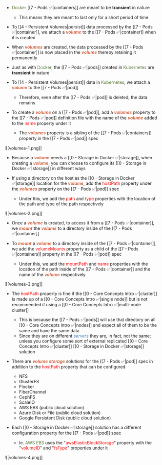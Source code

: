 - <span style="color:#5c7e3e">Docker</span> [[7 - Pods ✅|containers]] are meant to be **transient** in nature
	- This means they are meant to last only for a short period of time

- To [[4 - Persistent Volumes|persist]] data processed by the [[7 - Pods ✅|container]], we attach a <b><i><span style="color:#d46644">volume</span></i></b> to the [[7 - Pods ✅|container]] when it is created

- When <b><i><span style="color:#d46644">volumes</span></i></b> are created, the data processed by the [[7 - Pods ✅|container]] is now placed in the <b><i><span style="color:#d46644">volume</span></i></b> thereby retaining it permanently

- Just as with <span style="color:#5c7e3e">Docker</span>, the [[7 - Pods ✅|pods]] created in <span style="color:#5c7e3e">Kubernetes</span> are **transient** in nature

- To [[4 - Persistent Volumes|persist]] data in <span style="color:#5c7e3e">Kubernetes</span>, we attach a <b><i><span style="color:#d46644">volume</span></i></b> to the [[7 - Pods ✅|pod]]
	- Therefore, even after the [[7 - Pods ✅|pod]] is deleted, the data remains

- To create a <b><i><span style="color:#d46644">volume</span></i></b> on a [[7 - Pods ✅|pod]], add a <b><i><span style="color:#d46644">volumes</span></i></b> property to the [[7 - Pods ✅|pod]] definition file with the name of the <b><i><span style="color:#d46644">volume</span></i></b> added to the <span style="color:red">name</span> property under it
	- The <b><i><span style="color:#d46644">volumes</span></i></b> property is a sibling of the [[7 - Pods ✅|containers]] property in the [[7 - Pods ✅|pod]] spec

![[volumes-1.png]]

- Because a <b><i><span style="color:#d46644">volume</span></i></b> needs a [[0 - Storage in Docker ✅|storage]], when creating a <b><i><span style="color:#d46644">volume</span></i></b>, you can choose to configure its [[0 - Storage in Docker ✅|storage]] in different ways

- If using a directory on the host as the [[0 - Storage in Docker ✅|storage]] location for the <b><i><span style="color:#d46644">volume</span></i></b>, add the <span style="color:red">hostPath</span> property under the <b><i><span style="color:#d46644">volumes</span></i></b> property on the [[7 - Pods ✅|pod]] spec
	- Under this, we add the <span style="color:red">path</span> and <span style="color:red">type</span> properties with the location of the path and type of the path respectively

![[volumes-2.png]]

- Once a <b><i><span style="color:#d46644">volume</span></i></b> is created, to access it from a [[7 - Pods ✅|container]], we <b><i><span style="color:#d46644">mount</span></i></b> the <b><i><span style="color:#d46644">volume</span></i></b> to a directory inside of the [[7 - Pods ✅|container]]

- To <b><i><span style="color:#d46644">mount</span></i></b> a <b><i><span style="color:#d46644">volume</span></i></b> to a directory inside of the [[7 - Pods ✅|container]], we add the <span style="color:red">volumeMounts</span> property as a child of the [[7 - Pods ✅|containers]] property in the [[7 - Pods ✅|pod]] spec
	- Under this, we add the <span style="color:red">mountPath</span> and <span style="color:red">name</span> properties with the location of the path inside of the [[7 - Pods ✅|container]] and the name of the <b><i><span style="color:#d46644">volume</span></i></b> respectively

![[volumes-3.png]]

- The <span style="color:red">hostPath</span> property is fine if the [[0 - Core Concepts Intro ✅|cluster]] is made up of a [[0 - Core Concepts Intro ✅|single node]] but is not recommended if using a [[0 - Core Concepts Intro ✅|multi-node cluster]]
	- This is because the [[7 - Pods ✅|pods]] will use that directory on all [[0 - Core Concepts Intro ✅|nodes]] and expect all of them to be the same and have the same data
	- Since they are on different <i><span style="color:#477bbe">servers</span></i> they are, in fact, not the same; unless you configure some sort of external replicated [[0 - Core Concepts Intro ✅|cluster]] [[0 - Storage in Docker ✅|storage]] solution

- There are <b><i><span style="color:#d46644">volume storage</span></i></b> solutions for the [[7 - Pods ✅|pod]] spec in addition to the <span style="color:red">hostPath</span> property that can be configured
	- NFS
	- GlusterFS
	- Flocker
	- FiberChannel
	- CephFS
	- ScaleIO
	- AWS EBS (public cloud solution)
	- Azure Disk or File (public cloud solution)
	- Google Persistent Disk (public cloud solution)

- Each [[0 - Storage in Docker ✅|storage]] solution has a different configuration property for the [[7 - Pods ✅|pod]] spec
	- Ie. <span style="color:#5c7e3e">AWS EBS</span> uses the "<span style="color:red">awsElasticBlockStorage</span>" property with the "<span style="color:red">volumeID</span>" and "<span style="color:red">fsType</span>" properties under it

![[volumes-4.png]]